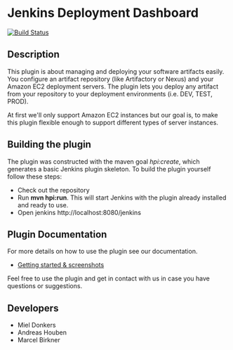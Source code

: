 # Jenkins Deployment Dashboard

[![Build Status](https://travis-ci.org/codecentric/jenkins-deployment-dashboard-plugin.svg?branch=master)](https://travis-ci.org/codecentric/jenkins-deployment-dashboard-plugin)

## Description

This plugin is about managing and deploying your software artifacts easily. You configure an artifact repository (like Artifactory or Nexus) and your 
Amazon EC2 deployment servers. The plugin lets you deploy any artifact from your repository to your deployment environments (i.e. DEV, TEST, PROD).

At first we'll only support Amazon EC2 instances but our goal is, to make this plugin flexible enough to support different types of server instances.

## Building the plugin

The plugin was constructed with the maven goal *hpi:create*, which generates a basic Jenkins plugin skeleton. 
To build the plugin yourself follow these steps:

* Check out the repository
* Run **mvn hpi:run**. This will start Jenkins with the plugin already installed and ready to use.
* Open jenkins http://localhost:8080/jenkins

## Plugin Documentation

For more details on how to use the plugin see our documentation.

* [Getting started & screenshots](documentation/README.md)

Feel free to use the plugin and get in contact with us in case you have questions or suggestions.

## Developers

* Miel Donkers
* Andreas Houben
* Marcel Birkner
